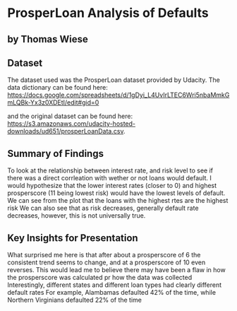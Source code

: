 # ProsperLoan Analysis of Defaults
## by Thomas Wiese


## Dataset

The dataset used was the ProsperLoan dataset provided by Udacity. The data dictionary can be found here: https://docs.google.com/spreadsheets/d/1gDyi_L4UvIrLTEC6Wri5nbaMmkGmLQBk-Yx3z0XDEtI/edit#gid=0

and the original dataset can be found here:
https://s3.amazonaws.com/udacity-hosted-downloads/ud651/prosperLoanData.csv.


## Summary of Findings
To look at the relationship between interest rate, and risk level to see if there was a direct corrleation with wether or not loans would default. I would hypothesize that the lower interest rates (closer to 0) and highest prosperscore (11 being lowest risk) would have the lowest levels of default. We can see from the plot that the loans with the highest rtes are the highest risk We can also see that as risk decreases, generally default rate decreases, however, this is not universally true. 

## Key Insights for Presentation

What surprised me here is that after about a prosperscore of 6 the consistent trend seems to change, and at a prosperscore of 10 even reverses. This would lead me to believe there may have been a flaw in how the prosperscore was calculated pr how the data was collected
Interestingly, different states and different loan types had clearly different default rates
For example,  Alambamas defaulted 42% of the time, while Northern Virginians defaulted 22% of the time